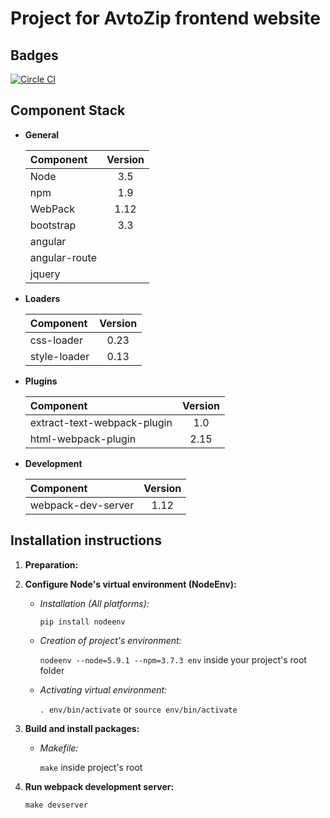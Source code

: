 # Project for AvtoZip frontend website

## Badges

[![Circle CI](https://circleci.com/gh/AvtoZip/app-avtozip.svg?style=shield)](https://circleci.com/gh/AvtoZip/app-avtozip)

## Component Stack

+ **General**

   | Component | Version |
   |:---|:---:|
   | Node | 3.5 |
   | npm | 1.9 |
   | WebPack | 1.12 |
   | bootstrap | 3.3 |
   | angular | | 1.5 |
   |angular-route| |1.5|
   |jquery| |2.2|

   
+ **Loaders**

   | Component | Version |
   |:---|:---:|
   | css-loader | 0.23 |
   | style-loader | 0.13 |

+ **Plugins**

   | Component | Version |
   |:---|:---:|
   | extract-text-webpack-plugin | 1.0 |
   | html-webpack-plugin | 2.15 |

+ **Development**

   | Component | Version |
   |:---|:---:|
   | webpack-dev-server | 1.12 |


## Installation instructions

1. **Preparation:**

1. **Configure Node's virtual environment (NodeEnv):**

   - *Installation (All platforms):*

      `pip install nodeenv`

   - *Creation of project's environment:*

      `nodeenv --node=5.9.1 --npm=3.7.3 env` inside your project's root folder

   - *Activating virtual environment:*

      `. env/bin/activate` or `source env/bin/activate`

1. **Build and install packages:**

   - *Makefile:*

      `make` inside project's root

1. **Run webpack development server:**

   `make devserver`
